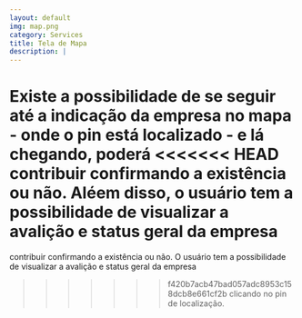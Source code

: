 ```yaml
---
layout: default
img: map.png
category: Services
title: Tela de Mapa
description: |
---
```

Existe a possibilidade de se seguir at&eacute; a indica&ccedil;&atilde;o da empresa no mapa - onde o pin est&aacute; localizado - e l&aacute; chegando, poder&aacute; 
<<<<<<< HEAD
contribuir confirmando a exist&ecirc;ncia ou n&atilde;o. Al&eacute;em disso, o usu&aacute;rio tem a possibilidade de visualizar a avali&ccedil;&atilde;o e status geral da empresa
=======
contribuir confirmando a exist&ecirc;ncia ou n&atilde;o. O usu&aacute;rio tem a possibilidade de visualizar a avali&ccedil;&atilde;o e status geral da empresa
>>>>>>> f420b7acb47bad057adc8953c158dcb8e661cf2b
clicando no pin de localiza&ccedil;&atilde;o.